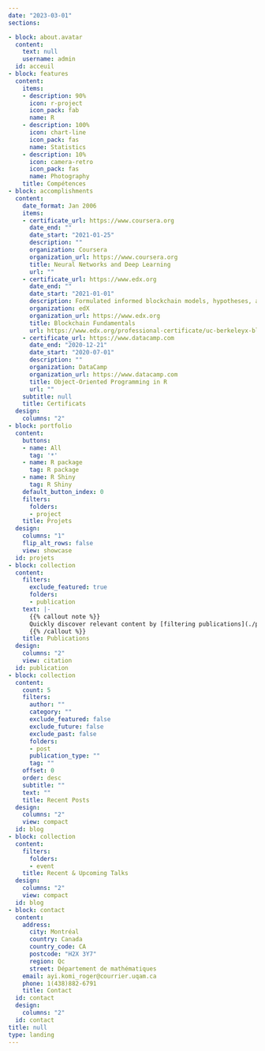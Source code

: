 ```yaml
---
date: "2023-03-01"
sections:

- block: about.avatar
  content:
    text: null
    username: admin
  id: acceuil
- block: features
  content:
    items:
    - description: 90%
      icon: r-project
      icon_pack: fab
      name: R
    - description: 100%
      icon: chart-line
      icon_pack: fas
      name: Statistics
    - description: 10%
      icon: camera-retro
      icon_pack: fas
      name: Photography
    title: Compétences
- block: accomplishments
  content:
    date_format: Jan 2006
    items:
    - certificate_url: https://www.coursera.org
      date_end: ""
      date_start: "2021-01-25"
      description: ""
      organization: Coursera
      organization_url: https://www.coursera.org
      title: Neural Networks and Deep Learning
      url: ""
    - certificate_url: https://www.edx.org
      date_end: ""
      date_start: "2021-01-01"
      description: Formulated informed blockchain models, hypotheses, and use cases.
      organization: edX
      organization_url: https://www.edx.org
      title: Blockchain Fundamentals
      url: https://www.edx.org/professional-certificate/uc-berkeleyx-blockchain-fundamentals
    - certificate_url: https://www.datacamp.com
      date_end: "2020-12-21"
      date_start: "2020-07-01"
      description: ""
      organization: DataCamp
      organization_url: https://www.datacamp.com
      title: Object-Oriented Programming in R
      url: ""
    subtitle: null
    title: Certificats
  design:
    columns: "2"
- block: portfolio
  content:
    buttons:
    - name: All
      tag: '*'
    - name: R package
      tag: R package
    - name: R Shiny
      tag: R Shiny
    default_button_index: 0
    filters:
      folders:
      - project
    title: Projets
  design:
    columns: "1"
    flip_alt_rows: false
    view: showcase
  id: projets
- block: collection
  content:
    filters:
      exclude_featured: true
      folders:
      - publication
    text: |-
      {{% callout note %}}
      Quickly discover relevant content by [filtering publications](./publication/).
      {{% /callout %}}
    title: Publications
  design:
    columns: "2"
    view: citation
  id: publication
- block: collection
  content:
    count: 5
    filters:
      author: ""
      category: ""
      exclude_featured: false
      exclude_future: false
      exclude_past: false
      folders:
      - post
      publication_type: ""
      tag: ""
    offset: 0
    order: desc
    subtitle: ""
    text: ""
    title: Recent Posts
  design:
    columns: "2"
    view: compact
  id: blog
- block: collection
  content:
    filters:
      folders:
      - event
    title: Recent & Upcoming Talks
  design:
    columns: "2"
    view: compact
  id: blog
- block: contact
  content:
    address:
      city: Montréal
      country: Canada
      country_code: CA
      postcode: "H2X 3Y7"
      region: Qc
      street: Département de mathématiques 
    email: ayi.komi_roger@courrier.uqam.ca
    phone: 1(438)882-6791
    title: Contact
  id: contact
  design:
    columns: "2"
  id: contact
title: null
type: landing
---
```

